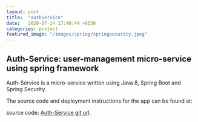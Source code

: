```yaml
---
layout: post
title:  "authService"
date:   2020-07-14 17:48:44 +0530
categories: project
featured_image: "/images/spring/springsecurity.jpeg"
---
```


## Auth-Service: user-management micro-service using spring framework

Auth-Service is a micro-service written using Java 8, Spring Boot and Spring Security.

The source code and deployment instructions for the app can be found at:

source code: [Auth-Service git url](https://github.com/thejavamonk/auth-service).

 